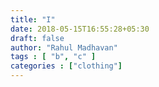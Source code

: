 ```yaml
---
title: "I"
date: 2018-05-15T16:55:28+05:30
draft: false
author: "Rahul Madhavan"
tags : [ "b", "c" ]
categories : ["clothing"]
---
```

